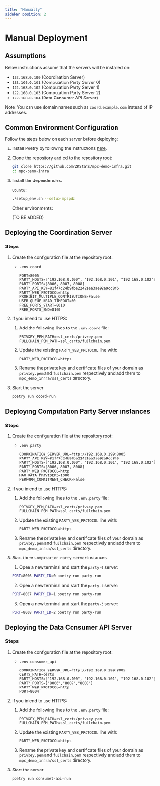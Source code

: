 ```yaml
---
title: "Manually"
sidebar_position: 2
---
```


# Manual Deployment

## Assumptions
Below instructions assume that the servers will be installed on:
- `192.168.0.100` (Coordination Server)
- `192.168.0.101` (Computation Party Server 0)
- `192.168.0.102` (Computation Party Server 1)
- `192.168.0.103` (Computation Party Server 2)
- `192.168.0.104` (Data Consumer API Server)

Note: You can use domain names such as `coord.example.com` instead of IP addresses.

## Common Environment Configuration
Follow the steps below on each server before deploying:

1. Install Poetry by following the instructions [here](https://python-poetry.org/docs/#installation).

1. Clone the repository and cd to the repository root:
   ```bash
   git clone https://github.com/ZKStats/mpc-demo-infra.git
   cd mpc-demo-infra
   ```

1. Install the dependencies:

   `Ubuntu`:
   ```bash
   ./setup_env.sh --setup-mpspdz
   ```

   Other environments:

   (TO BE ADDED)


## Deploying the Coordination Server
### Steps
1. Create the configuration file at the repository root:
   - `.env.coord`
     ```
     PORT=8005
     PARTY_HOSTS=["192.168.0.100", "192.168.0.101", "192.168.0.102"]
     PARTY_PORTS=[8006, 8007, 8008]
     PARTY_API_KEY=81f47c24b9fbe22421ea3ae92a9cc8f6
     PARTY_WEB_PROTOCOL=http
     PROHIBIT_MULTIPLE_CONTRIBUTIONS=False
     USER_QUEUE_HEAD_TIMEOUT=60
     FREE_PORTS_START=8010
     FREE_PORTS_END=8100
     ```
1. If you intend to use HTTPS:
   1. Add the following lines to the `.env.coord` file:
      ```
      PRIVKEY_PEM_PATH=ssl_certs/privkey.pem
      FULLCHAIN_PEM_PATH=ssl_certs/fullchain.pem
      ```

   1. Update the existing `PARTY_WEB_PROTOCOL` line with:
      ```
      PARTY_WEB_PROTOCOL=https

      ```
   1. Rename the private key and certificate files of your domain as `privkey.pem` and `fullchain.pem` respectively and add them to `mpc_demo_infra/ssl_certs` directory.

1. Start the server
   ```bash
   poetry run coord-run
   ```

## Deploying Computation Party Server instances
### Steps
1. Create the configuration file at the repository root:
   - `.env.party`
     ```
     COORDINATION_SERVER_URL=http://192.168.0.199:8005
     PARTY_API_KEY=81f47c24b9fbe22421ea3ae92a9cc8f6
     PARTY_HOSTS=["192.168.0.100", "192.168.0.101", "192.168.0.102"]
     PARTY_PORTS=[8006, 8007, 8008]
     PARTY_WEB_PROTOCOL=http
     MAX_DATA_PROVIDERS=1000
     PERFORM_COMMITMENT_CHECK=False
     ```

1. If you intend to use HTTPS:
   1. Add the following lines to the `.env.party` file:
      ```
      PRIVKEY_PEM_PATH=ssl_certs/privkey.pem
      FULLCHAIN_PEM_PATH=ssl_certs/fullchain.pem
      ```

   1. Update the existing `PARTY_WEB_PROTOCOL` line with:
      ```
      PARTY_WEB_PROTOCOL=https
      ```

   1. Rename the private key and certificate files of your domain as `privkey.pem` and `fullchain.pem` respectively and add them to `mpc_demo_infra/ssl_certs` directory.

1. Start three `Computation Party Server` instances
   1. Open a new terminal and start the `party-0` server:
   ```bash
   PORT=8006 PARTY_ID=0 poetry run party-run
   ```

   2. Open a new terminal and start the `party-1` server:
   ```bash
   PORT=8007 PARTY_ID=1 poetry run party-run
   ```

   3. Open a new terminal and start the `party-2` server:
   ```bash
   PORT=8008 PARTY_ID=2 poetry run party-run
   ```

## Deploying the Data Consumer API Server
### Steps
1. Create the configuration file at the repository root:
   - `.env.consumer_api`
     ```
     COORDINATION_SERVER_URL=http://192.168.0.199:8005
     CERTS_PATH=certs
     PARTY_HOSTS=["192.168.0.100", "192.168.0.101", "192.168.0.102"]
     PARTY_PORTS=["8006","8007","8008"]
     PARTY_WEB_PROTOCOL=http
     PORT=8004
     ```

1. If you intend to use HTTPS:
   1. Add the following lines to the `.env.party` file:
      ```
      PRIVKEY_PEM_PATH=ssl_certs/privkey.pem
      FULLCHAIN_PEM_PATH=ssl_certs/fullchain.pem
      ```

   1. Update the existing `PARTY_WEB_PROTOCOL` line with:
      ```
      PARTY_WEB_PROTOCOL=https
      ```

   1. Rename the private key and certificate files of your domain as `privkey.pem` and `fullchain.pem` respectively and add them to `mpc_demo_infra/ssl_certs` directory.

1. Start the server
   ```bash
   poetry run consumet-api-run
   ```


